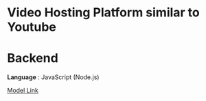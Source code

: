 # Video Hosting Platform similar to Youtube

# Backend 
**Language** : JavaScript (Node.js)

[Model Link](https://app.eraser.io/workspace/YtPqZ1VogxGy1jzIDkzj)